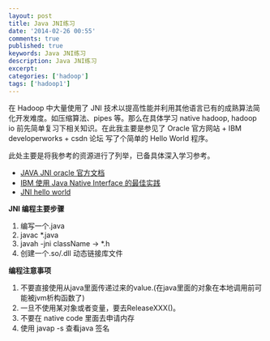 ```yaml
---
layout: post
title: Java JNI练习
date: '2014-02-26 00:55'
comments: true
published: true
keywords: Java JNI练习
description: Java JNI练习
excerpt: 
categories: ['hadoop']
tags: ['hadoop1']
---
```

在 Hadoop 中大量使用了 JNI 技术以提高性能并利用其他语言已有的成熟算法简化开发难度。如压缩算法、pipes 等。那么在具体学习 native hadoop, hadoop io 前先简单复习下相关知识。在此我主要是参见了 Oracle 官方网站 + IBM developerworks + csdn 论坛 写了个简单的 Hello World 程序。

此处主要是将我参考的资源进行了列举，已备具体深入学习参考。

* [JAVA JNI oracle 官方文档]
* [IBM 使用 Java Native Interface 的最佳实践]
* [JNI hello world]

**JNI 编程主要步骤**

1. 编写一个.java
1. javac *.java
1. javah -jni className -> *.h
1. 创建一个.so/.dll 动态链接库文件

**编程注意事项**

1. 不要直接使用从java里面传递过来的value.(在java里面的对象在本地调用前可能被jvm析构函数了)
1. 一旦不使用某对象或者变量，要去ReleaseXXX()。
1. 不要在 native code 里面去申请内存
1. 使用 javap -s 查看java 签名

[JAVA JNI oracle 官方文档]: http://docs.oracle.com/javase/6/docs/technotes/guides/jni/
[IBM 使用 Java Native Interface 的最佳实践]: http://www.ibm.com/developerworks/cn/java/j-jni/
[JNI hello world]: http://blog.csdn.net/yangguo_2011/article/details/17379297#1536434-youdao-1-7173-6552c87762fd890a5b54a8bfc2e2f443


